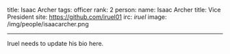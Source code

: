 title: Isaac Archer 
tags: officer
rank: 2
person:
  name: Isaac Archer
  title: Vice President
  site: https://github.com/iruel01 
  irc: _iruel_
  image: /img/people/isaacarcher.png

---

Iruel needs to update his bio here. 
